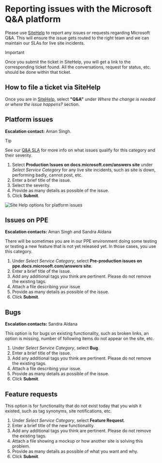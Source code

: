 # Reporting issues with the Microsoft Q&A platform

Please use [SiteHelp](https://sitehelp.microsoft.com/new?fid=49) to report any issues or requests regarding Microsoft Q&A. This will ensure the issue gets routed to the right team and we can maintain our SLAs for live site incidents. 

> [!IMPORTANT]
> Once you submit the ticket in SiteHelp, you will get a link to the corresponding ticket found. All the conversations, request for status, etc. should be done within that ticket.

## How to file a ticket via SiteHelp

Once you are in [SiteHelp](https://sitehelp.microsoft.com/new?fid=49), select **"Q&A"** under *Where the change is needed or where the issue happens?* section.

## Platform issues

**Escalation contact:** Aman Singh.

> [!TIP]
> See our [Q&A SLA](https://review.docs.microsoft.com/en-us/sre/qnasla?branch=master) for more info on what issues qualify for this category and their severity.

1. Select **Production Issues on docs.microsoft.com/answers site** under *Select Service Category* for any live site incidents, such as site is down, performing badly, cannot post, etc.
1. Enter a brief title of the issue.
1. Select the severity.
1. Provide as many details as possible of the issue.
1. Click **Submit**.

![Site Help options for platform issues](media/sitehelp.png)

## Issues on PPE

**Escalation contacts:** Aman Singh and Sandra Aldana

There will be sometimes you are in our PPE environment doing some testing or testing a new feature that is not yet released yet. In those cases, you use this category. 

1. Under *Select Service Category*, select **Pre-production issues on ppe.docs.microsoft.com/answers site**.
1. Enter a brief title of the issue.
1. Add any additional tags you think are pertinent. Please do not remove the existing tags.
1. Attach a file describing your issue
1. Provide as many details as possible of the issue.
1. Click **Submit**.

## Bugs

**Escalation contacts:** Sandra Aldana

This option is for bugs on existing functionality, such as broken links, an option is missing, number of following items do not appear on the site, etc.

1. Under *Select Service Category*, select **Bug**.
1. Enter a brief title of the issue.
1. Add any additional tags you think are pertinent. Please do not remove the existing tags.
1. Attach a file describing your issue.
1. Provide as many details as possible of the issue.
1. Click **Submit**.

## Feature requests

This option is for functionality that do not exist today that you wish it existed, such as tag synonyms, site notifications, etc.

1. Under *Select Service Category*, select **Feature Request**.
1. Enter a brief title of the new functionality.
1. Add any additional tags you think are pertinent. Please do not remove the existing tags.
1. Attach a file showing a mockup or how another site is solving this problem.
1. Provide as many details as possible of what you want and why.
1. Click **Submit**.
